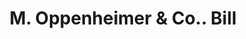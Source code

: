 ---
doi: 10.7916/D8VT346J
date_other: '1890'
date_other_textual: 1890-1899
form: printed ephemera
genre:
- Invoices
name:
- M. Oppenheimer & Co.
object_in_context_url: https://biggert.cul.columbia.edu/items/view/ave_biggert_01482
subject_hierarchical_geographic:
- Pittsburgh, Pennsylvania, United States
subject_name:
- M. Oppenheimer & Co.
title: M. Oppenheimer & Co.. Bill
sort_title: M. Oppenheimer & Co.. Bill
call_number: ave_biggert_01482
coordinates:
- 40.439722222222215,-79.97638888888889
pid: ave_biggert_01482
identifiers: ave_biggert_01482
canvas_id: ldpd:396743
permalink: "/items/ave_biggert_01482/"
layout: iiif-image-page
---